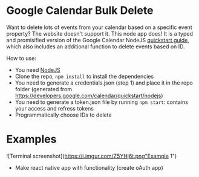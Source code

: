 # Google Calendar Bulk Delete
Want to delete lots of events from your calendar based on a specific event property? The website doesn't support it. This node app does! It is a typed and promisified version of the Google Calendar NodeJS [quickstart guide](https://developers.google.com/calendar/quickstart/nodejs), which also includes an additional function to delete events based on ID.

How to use:
- You need [NodeJS](https://nodejs.org/)
- Clone the repo, `npm install` to install the dependencies
- You need to generate a credentials.json (step 1) and place it in the repo folder (generated from https://developers.google.com/calendar/quickstart/nodejs)
- You need to generate a token.json file by running `npm start`: contains your access and refress tokens
- Programmatically choose IDs to delete

# Examples
![Terminal screenshot](https://i.imgur.com/Z5YHj6t.png"Example 1")

- Make react native app with functionality (create oAuth app)